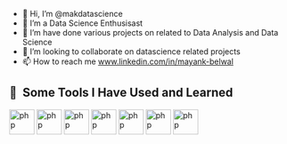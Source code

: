 - 👋 Hi, I’m @makdatascience
- 👀 I’m a Data Science Enthusisast
- 🌱 I’m have done various projects on related to Data Analysis and Data Science  
- 💞️ I’m looking to collaborate on datascience related projects
- 📫 How to reach me www.linkedin.com/in/mayank-belwal

<h2> 🚀 &nbsp;Some Tools I Have Used and Learned</h2>
<p align="left">
<img src="https://cdn.jsdelivr.net/gh/devicons/devicon/icons/python/python-original.svg" alt="php" width="45" height="45"/>

  
<img src="https://cdn.jsdelivr.net/gh/devicons/devicon/icons/jupyter/jupyter-original.svg" alt="php" width="45" height="45"/>


<img src="https://cdn.jsdelivr.net/gh/devicons/devicon/icons/numpy/numpy-original.svg" alt="php" width="45" height="45"/>


<img src="https://cdn.jsdelivr.net/gh/devicons/devicon/icons/pandas/pandas-original-wordmark.svg" alt="php" width="45" height="45"/>
<img src="https://cdn.jsdelivr.net/gh/devicons/devicon/icons/mysql/mysql-original-wordmark.svg" alt="php" width="45" height="45"/>
<img src="https://cdn.jsdelivr.net/gh/devicons/devicon/icons/postgresql/postgresql-original-wordmark.svg" alt="php" width="45" height="45"/>
<img src="https://cdn.jsdelivr.net/gh/devicons/devicon/icons/git/git-original-wordmark.svg" alt="php" width="45" height="45"/>                
</p>

<!---
makdatascience/makdatascience is a ✨ special ✨ repository because its `README.md` (this file) appears on your GitHub profile.
You can click the Preview link to take a look at your changes.
--->
